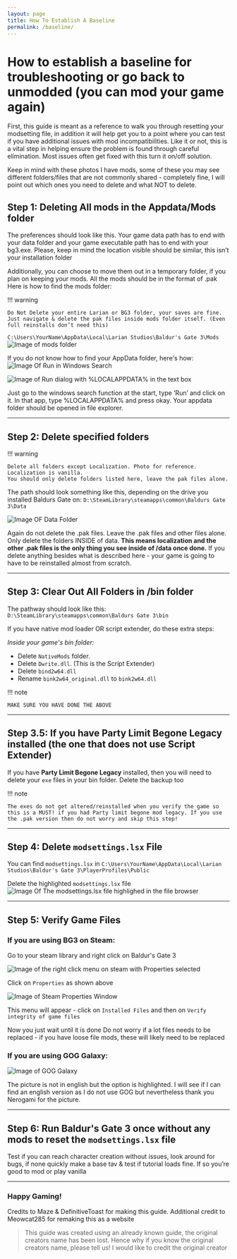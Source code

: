 ```yaml
---
layout: page
title: How To Establish A Baseline
permalink: /baseline/
---
```


# How to establish a baseline for troubleshooting or go back to unmodded (you can mod your game again)

First, this guide is meant as a reference to walk you through resetting your modsetting file, in addition it will help get you to a point where you can test if you have additional issues with mod incompatibilities. Like it or not, this is a vital step in helping ensure the problem is found through careful elimination.
Most issues often get fixed with this turn it on/off solution.

Keep in mind with these photos I have mods, some of these you may see different folders/files that are not commonly shared - completely fine, I will point out which ones you need to delete and what NOT to delete.

## Step 1: Deleting All mods in the Appdata/Mods folder

The preferences should look like this.
Your game data path has to end with your data folder and your game executable path has to end with your bg3.exe. 
Please, keep in mind the location visible should be similar, this isn’t your installation folder

Additionally, you can choose to move them out in a temporary folder, if you plan on keeping your mods. All the mods should be in the format of .pak 
Here is how to find the mods folder:

!!! warning
    
    Do Not Delete your entire Larian or BG3 folder, your saves are fine. Just navigate & delete the pak files inside mods folder itself. (Even full reinstalls don’t need this)

`C:\Users\YourName\AppData\Local\Larian Studios\Baldur's Gate 3\Mods`
![Image of mods folder](/assets/baseline/image7.png)

If you do not know how to find your AppData folder, here's how:
![Image Of Run in Windows Search](/assets/baseline/image9.png)

![Image of Run dialog with %LOCALAPPDATA% in the text box](/assets/baseline/image8.png)

Just go to the windows search function at the start, type ‘Run’ and click on it. In that app, type %LOCALAPPDATA% and press okay. Your appdata folder should be opened in file explorer. 

---

## Step 2: Delete specified folders

!!! warning

    Delete all folders except Localization. Photo for reference. Localization is vanilla.
    You should only delete folders listed here, leave the pak files alone.

The path should look something like this, depending on the drive you installed Baldurs Gate on: 
`D:\SteamLibrary\steamapps\common\Baldurs Gate 3\Data`

![Image OF Data Folder](/assets/baseline/image1.png)

Again do not delete the .pak files. Leave the .pak files and other files alone. Only delete the folders INSIDE of data. **This means localization and the other .pak files is the only thing you see inside of /data once done.** If you delete anything besides what is described here - your game is going to have to be reinstalled almost from scratch.

---

## Step 3: Clear Out All Folders in /bin folder

The pathway should look like this: `D:\SteamLibrary\steamapps\common\Baldurs Gate 3\bin`

If you have native mod loader OR script extender, do these extra steps:

*Inside your game's bin folder:*

- Delete `NativeMods` folder.
- Delete `Dwrite.dll`. (This is the Script Extender)
- Delete `bind2w64.dll`
- Rename `bink2w64_original.dll` to `bink2w64.dll`

!!! note
    
    MAKE SURE YOU HAVE DONE THE ABOVE

---

## Step 3.5: If you have Party Limit Begone Legacy installed (the one that does not use Script Extender)

If you have **Party Limit Begone Legacy** installed, then you will need to delete your `exe` files in your bin folder. Delete the backup too

!!! note

    The exes do not get altered/reinstalled when you verify the game so this is a MUST! if you had Party limit begone mod legacy. If you use the .pak version then do not worry and skip this step!

---

## Step 4: Delete `modsettings.lsx` File

You can find `modsettings.lsx` in `C:\Users\YourName\AppData\Local\Larian Studios\Baldur's Gate 3\PlayerProfiles\Public`

Delete the highlighted `modsettings.lsx` file
![Image Of The modsettings.lsx file highlighed in the file browser](/assets/baseline/image3.png)

---

## Step 5: Verify Game Files

### If you are using BG3 on Steam:
Go to your steam library and right click on Baldur's Gate 3

![Image of the right click menu on steam with Properties selected](/assets/baseline/image2.png)

Click on `Properties` as shown above

![Image of Steam Properties Window](/assets/baseline/image6.png)

This menu will appear - click on `Installed Files` and then on `Verify integrity of game files`

Now you just wait until it is done
Do not worry if a lot files needs to be replaced - if you have loose file mods, these will likely need to be replaced

### If you are using GOG Galaxy:

![Image of GOG Galaxy](/assets/baseline/image4.png)

The picture is not in english but the option is highlighted. I will see if I can find an english version as I do not use GOG but nevertheless thank you Nerogami for the picture.

---

## Step 6: Run Baldur's Gate 3 once without any mods to reset the `modsettings.lsx` file

Test if you can reach character creation without issues, look around for bugs, if none quickly make a base tav & test if tutorial loads fine. If so you’re good to mod or play vanilla 

---

### Happy Gaming!

Credits to Maze & DefinitiveToast for making this guide.
Additional credit to Meowcat285 for remaking this as a website
> This guide was created using an already known guide, the original creators name has been lost. Hence why if you know the original creators name, please tell us! I would like to credit the original creator